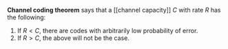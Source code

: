 **Channel coding theorem** says that a [[channel capacity]] $C$ with rate $R$ has the following:

1. If $R < C$, there are codes with arbitrarily low probability of error.
2. If $R > C$, the above will not be the case.